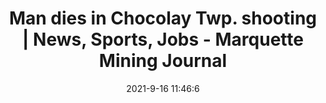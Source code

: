 ---
"title": "Man dies in Chocolay Twp. shooting | News, Sports, Jobs - Marquette Mining Journal"
"date": "2021-9-16 11:46:6"
"feed_name": "GOOGLENEWSMINING"
"feed_website": "https://news.google.com/search?q=mining%2Bincident&hl=en-US&gl=US&ceid=US:en"
"feed_rss": "https://news.google.com/rss/search?q=mining%2Bincident&hl=en-US&gl=US&ceid=US:en"
"link": "https://www.miningjournal.net/news/front-page-news/2021/09/man-dies-in-chocolay-twp-shooting/"
"file": "_posts/2021-1-1-d39d16f8c0fbf68707c643e9ea74b7b518539445.md"
"accident": "0"
"drilling": "0"
"dead": "0"
"injured": "0"
"where": "unknown site"
---